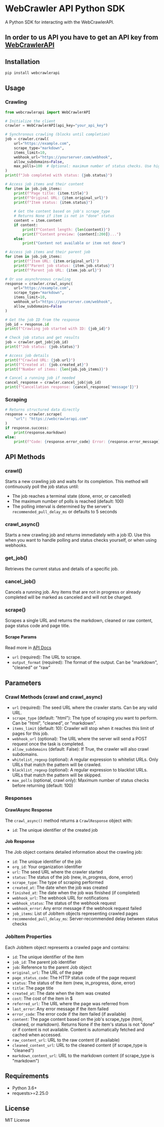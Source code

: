 # WebCrawler API Python SDK

A Python SDK for interacting with the WebCrawlerAPI.

## In order to us API you have to get an API key from [WebCrawlerAPI](https://dash.webcrawlerapi.com/access)

## Installation

```bash
pip install webcrawlerapi
```

## Usage

### Crawling

```python
from webcrawlerapi import WebCrawlerAPI

# Initialize the client
crawler = WebCrawlerAPI(api_key="your_api_key")

# Synchronous crawling (blocks until completion)
job = crawler.crawl(
    url="https://example.com",
    scrape_type="markdown",
    items_limit=10,
    webhook_url="https://yourserver.com/webhook",
    allow_subdomains=False,
    max_polls=100  # Optional: maximum number of status checks. Use higher for bigger websites
)
print(f"Job completed with status: {job.status}")

# Access job items and their content
for item in job.job_items:
    print(f"Page title: {item.title}")
    print(f"Original URL: {item.original_url}")
    print(f"Item status: {item.status}")
    
    # Get the content based on job's scrape_type
    # Returns None if item is not in "done" status
    content = item.content
    if content:
        print(f"Content length: {len(content)}")
        print(f"Content preview: {content[:200]}...")
    else:
        print("Content not available or item not done")

# Access job items and their parent job
for item in job.job_items:
    print(f"Item URL: {item.original_url}")
    print(f"Parent job status: {item.job.status}")
    print(f"Parent job URL: {item.job.url}")

# Or use asynchronous crawling
response = crawler.crawl_async(
    url="https://example.com",
    scrape_type="markdown",
    items_limit=10,
    webhook_url="https://yourserver.com/webhook",
    allow_subdomains=False
)

# Get the job ID from the response
job_id = response.id
print(f"Crawling job started with ID: {job_id}")

# Check job status and get results
job = crawler.get_job(job_id)
print(f"Job status: {job.status}")

# Access job details
print(f"Crawled URL: {job.url}")
print(f"Created at: {job.created_at}")
print(f"Number of items: {len(job.job_items)}")

# Cancel a running job if needed
cancel_response = crawler.cancel_job(job_id)
print(f"Cancellation response: {cancel_response['message']}")
```

### Scraping

```python
# Returns structured data directly
response = crawler.scrape(
    "url": "https://webcrawlerapi.com"
)
if response.success:
    print(response.markdown)
else:
    print(f"Code: {response.error_code} Error: {response.error_message}")
```

## API Methods

### crawl()
Starts a new crawling job and waits for its completion. This method will continuously poll the job status until:
- The job reaches a terminal state (done, error, or cancelled)
- The maximum number of polls is reached (default: 100)
- The polling interval is determined by the server's `recommended_pull_delay_ms` or defaults to 5 seconds

### crawl_async()
Starts a new crawling job and returns immediately with a job ID. Use this when you want to handle polling and status checks yourself, or when using webhooks.

### get_job()
Retrieves the current status and details of a specific job.

### cancel_job()
Cancels a running job. Any items that are not in progress or already completed will be marked as canceled and will not be charged.

### scrape()
Scrapes a single URL and returns the markdown, cleaned or raw content, page status code and page title.

#### Scrape Params
Read more in [API Docs](https://webcrawlerapi.com/docs/api/scrape)

- `url` (required): The URL to scrape.
- `output_format` (required): The format of the output. Can be "markdown", "cleaned" or "raw"

## Parameters

### Crawl Methods (crawl and crawl_async)
- `url` (required): The seed URL where the crawler starts. Can be any valid URL.
- `scrape_type` (default: "html"): The type of scraping you want to perform. Can be "html", "cleaned", or "markdown".
- `items_limit` (default: 10): Crawler will stop when it reaches this limit of pages for this job.
- `webhook_url` (optional): The URL where the server will send a POST request once the task is completed.
- `allow_subdomains` (default: False): If True, the crawler will also crawl subdomains.
- `whitelist_regexp` (optional): A regular expression to whitelist URLs. Only URLs that match the pattern will be crawled.
- `blacklist_regexp` (optional): A regular expression to blacklist URLs. URLs that match the pattern will be skipped.
- `max_polls` (optional, crawl only): Maximum number of status checks before returning (default: 100)


### Responses

#### CrawlAsync Response
The `crawl_async()` method returns a `CrawlResponse` object with:
- `id`: The unique identifier of the created job

#### Job Response
The Job object contains detailed information about the crawling job:

- `id`: The unique identifier of the job
- `org_id`: Your organization identifier
- `url`: The seed URL where the crawler started
- `status`: The status of the job (new, in_progress, done, error)
- `scrape_type`: The type of scraping performed
- `created_at`: The date when the job was created
- `finished_at`: The date when the job was finished (if completed)
- `webhook_url`: The webhook URL for notifications
- `webhook_status`: The status of the webhook request
- `webhook_error`: Any error message if the webhook request failed
- `job_items`: List of JobItem objects representing crawled pages
- `recommended_pull_delay_ms`: Server-recommended delay between status checks

### JobItem Properties

Each JobItem object represents a crawled page and contains:

- `id`: The unique identifier of the item
- `job_id`: The parent job identifier
- `job`: Reference to the parent Job object
- `original_url`: The URL of the page
- `page_status_code`: The HTTP status code of the page request
- `status`: The status of the item (new, in_progress, done, error)
- `title`: The page title
- `created_at`: The date when the item was created
- `cost`: The cost of the item in $
- `referred_url`: The URL where the page was referred from
- `last_error`: Any error message if the item failed
- `error_code`: The error code if the item failed (if available)
- `content`: The page content based on the job's scrape_type (html, cleaned, or markdown). Returns None if the item's status is not "done" or if content is not available. Content is automatically fetched and cached when accessed.
- `raw_content_url`: URL to the raw content (if available)
- `cleaned_content_url`: URL to the cleaned content (if scrape_type is "cleaned")
- `markdown_content_url`: URL to the markdown content (if scrape_type is "markdown")

## Requirements

- Python 3.6+
- requests>=2.25.0

## License

MIT License 